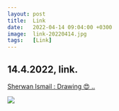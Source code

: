 ```yaml
---
layout: post
title:  Link
date:   2022-04-14 09:04:00 +0300
image:  link-20220414.jpg
tags:   [Link]
---
```

## 14.4.2022, link.

[Sherwan Ismail : Drawing 😍 ..](https://fb.watch/cLiCeRuP1O/)

![]({{site.baseurl}}/img/link-20220414/01.jpg)

